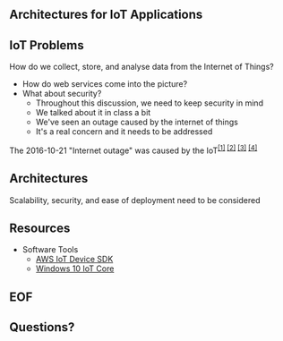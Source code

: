 <section>

Architectures for IoT Applications
==================================

</section>
<section>

IoT Problems
============

How do we collect, store, and analyse data from the Internet of Things?

<aside class="notes">

- How do web services come into the picture?
- What about security?
    - Throughout this discussion, we need to keep security in mind
    - We talked about it in class a bit
    - We've seen an outage caused by the internet of things
    - It's a real concern and it needs to be addressed

</aside>
</section>
<section>

The 2016-10-21 "Internet outage" was caused by the IoT<sup>[\[1\]][1]&nbsp;[\[2\]][2]&nbsp;[\[3\]][3]&nbsp;[\[4\]][4]</sup>

  [1]:http://dyn.com/blog/dyn-analysis-summary-of-friday-october-21-attack/
  [2]:http://dyn.com/blog/dyn-statement-on-10212016-ddos-attack/
  [3]:https://krebsonsecurity.com/2016/10/hacked-cameras-dvrs-powered-todays-massive-internet-outage/
  [4]:http://www.theverge.com/2016/10/21/13362354/dyn-dns-ddos-attack-cause-outage-status-explained

</section>
<section>

Architectures
=============

Scalability, security, and ease of deployment need to be considered

</section>
<section>

Resources
=========

- Software Tools
    - [AWS IoT Device SDK](https://aws.amazon.com/iot/sdk/)
    - [Windows 10 IoT Core](https://developer.microsoft.com/en-us/windows/iot)

</section>
<section>

EOF
===

</section>
<section>

Questions?
==========

</section>
